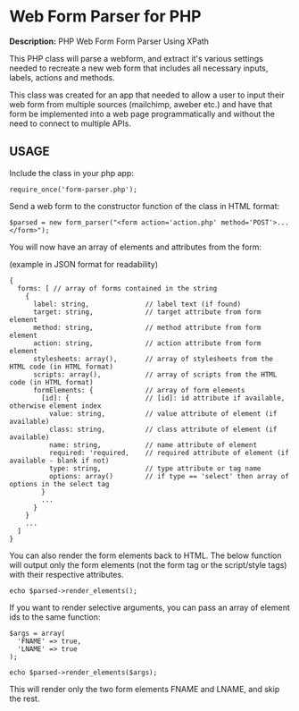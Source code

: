 # Web Form Parser for PHP

**Description:** PHP Web Form Form Parser Using XPath

This PHP class will parse a webform, and extract it's various settings needed to recreate a new web form that includes all necessary inputs, labels, actions and methods.

This class was created for an app that needed to allow a user to input their web form from multiple sources (mailchimp, aweber etc.) and have that form be implemented into a web page programmatically and without the need to connect to multiple APIs.

## USAGE

Include the class in your php app:

```
require_once('form-parser.php');
```

Send a web form to the constructor function of the class in HTML format:

```
$parsed = new form_parser("<form action='action.php' method='POST'>...</form>");
```

You will now have an array of elements and attributes from the form:

(example in JSON format for readability)


```
{
  forms: [ // array of forms contained in the string
    {
      label: string,              // label text (if found)
      target: string,             // target attribute from form element
      method: string,             // method attribute from form element
      action: string,             // action attribute from form element
      stylesheets: array(),       // array of stylesheets from the HTML code (in HTML format)
      scripts: array(),           // array of scripts from the HTML code (in HTML format)
      formElements: {             // array of form elements
        [id]: {                   // [id]: id attribute if available, otherwise element index
          value: string,          // value attribute of element (if available)
          class: string,          // class attribute of element (if available)
          name: string,           // name attribute of element
          required: 'required,    // required attribute of element (if available - blank if not)
          type: string,           // type attribute or tag name
          options: array()        // if type == 'select' then array of options in the select tag
        }
        ...
      }
    }
    ...
  ]
}
```

You can also render the form elements back to HTML. The below function will output only the form elements (not the form tag or the script/style tags) with their respective attributes.

```
echo $parsed->render_elements();
```

If you want to render selective arguments, you can pass an array of element ids to the same function:

```
$args = array(
  'FNAME' => true,
  'LNAME' => true
);

echo $parsed->render_elements($args);
```

This will render only the two form elements FNAME and LNAME, and skip the rest.
